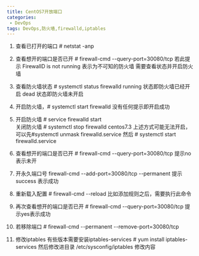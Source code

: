 ```yaml
---
title: CentOS7开放端口
categories:
 - DevOps
tags: DevOps,防火墙,firewalld,iptables
---
```


 1.  查看已打开的端口  # netstat -anp
 2. 查看想开的端口是否已开 # firewall-cmd --query-port=30080/tcp
  若此提示 FirewallD is not running 
  表示为不可知的防火墙 需要查看状态并开启防火墙

 3. 查看防火墙状态  # systemctl status firewalld
 running 状态即防火墙已经开启
 dead 状态即防火墙未开启
 4. 开启防火墙，# systemctl start firewalld  没有任何提示即开启成功
 5. 开启防火墙 # service firewalld start  
   关闭防火墙 # systemctl stop firewalld
   centos7.3 上述方式可能无法开启，可以先#systemctl unmask firewalld.service 然后 # systemctl start firewalld.service

 6. 查看想开的端口是否已开 # firewall-cmd --query-port=30080/tcp    提示no表示未开
 7. 开永久端口号 firewall-cmd --add-port=30080/tcp --permanent   提示    success 表示成功
 8. 重新载入配置  # firewall-cmd --reload    比如添加规则之后，需要执行此命令
 9. 再次查看想开的端口是否已开  # firewall-cmd --query-port=30080/tcp  提示yes表示成功
 10. 若移除端口 # firewall-cmd --permanent --remove-port=30080/tcp

 11. 修改iptables  有些版本需要安装iptables-services # yum install iptables-services 然后修改进目录 /etc/sysconfig/iptables   修改内容





